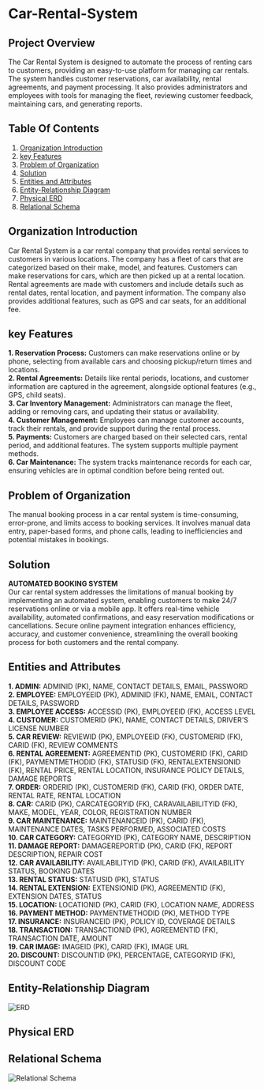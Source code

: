 # Car-Rental-System
## Project Overview
The Car Rental System is designed to automate the process of renting cars to customers, providing an easy-to-use platform for managing car rentals. The system handles customer reservations, car availability, rental agreements, and payment processing. It also provides administrators and employees with tools for managing the fleet, reviewing customer feedback, maintaining cars, and generating reports.
## Table Of Contents
1. [Organization Introduction](#organization-introduction)
2. [key Features](#key-features)
3. [Problem of Organization](#problem-of-organization)
4. [Solution](#solution)
5. [Entities and Attributes](#entities-and-attributes)
6. [Entity-Relationship Diagram](#entity-relationship-diagram)
7. [Physical ERD](#physical-erd)
8. [Relational Schema](#relational-schema)
## Organization Introduction
Car Rental System is a car rental company that provides rental services to customers in various locations. The company has a fleet of cars that are categorized based on their make, model, and features. Customers can make reservations for cars, which are then picked up at a rental location. Rental agreements are made with customers and include details such as rental dates, rental location, and payment information. The company also provides additional features, such as GPS and car seats, for an additional fee.
## key Features
**1. Reservation Process:** Customers can make reservations online or by phone, selecting from available cars and choosing pickup/return times and locations.<br/>
**2. Rental Agreements:** Details like rental periods, locations, and customer information are captured in the agreement, alongside optional features (e.g., GPS, child seats).<br/>
**3. Car Inventory Management:** Administrators can manage the fleet, adding or removing cars, and updating their status or availability.<br/>
**4. Customer Management:** Employees can manage customer accounts, track their rentals, and provide support during the rental process.<br/>
**5. Payments:** Customers are charged based on their selected cars, rental period, and additional features. The system supports multiple payment methods.<br/>
**6. Car Maintenance:** The system tracks maintenance records for each car, ensuring vehicles are in optimal condition before being rented out.<br/>
## Problem of Organization
The manual booking process in a car rental system is time-consuming, error-prone, and limits access to booking services. It involves manual data entry, paper-based forms, and phone calls, leading to inefficiencies and potential mistakes in bookings. 
## Solution
**AUTOMATED BOOKING SYSTEM**<br/>
Our car rental system addresses the limitations of manual booking by implementing an automated system, enabling customers to make 24/7 reservations online or via a mobile app. It offers real-time vehicle availability, automated confirmations, and easy reservation modifications or cancellations. Secure online payment integration enhances efficiency, accuracy, and customer convenience, streamlining the overall booking process for both customers and the rental company.
## Entities and Attributes
**1. ADMIN:** ADMINID (PK), NAME, CONTACT DETAILS, EMAIL, PASSWORD<br/>
**2. EMPLOYEE:** EMPLOYEEID (PK), ADMINID (FK), NAME, EMAIL, CONTACT DETAILS, PASSWORD<br/>
**3. EMPLOYEE ACCESS:** ACCESSID (PK), EMPLOYEEID (FK), ACCESS LEVEL<br/>
**4. CUSTOMER:** CUSTOMERID (PK), NAME, CONTACT DETAILS, DRIVER'S LICENSE NUMBER<br/>
**5. CAR REVIEW:** REVIEWID (PK), EMPLOYEEID (FK), CUSTOMERID (FK), CARID (FK), REVIEW COMMENTS<br/>
**6. RENTAL AGREEMENT:** AGREEMENTID (PK), CUSTOMERID (FK), CARID (FK), PAYMENTMETHODID (FK), STATUSID (FK), RENTALEXTENSIONID (FK), RENTAL PRICE, RENTAL LOCATION, INSURANCE POLICY DETAILS, DAMAGE REPORTS<br/>
**7. ORDER:** ORDERID (PK), CUSTOMERID (FK), CARID (FK), ORDER DATE, RENTAL RATE, RENTAL LOCATION<br/>
**8. CAR:** CARID (PK), CARCATEGORYID (FK), CARAVAILABILITYID (FK), MAKE, MODEL, YEAR, COLOR, REGISTRATION NUMBER<br/>
**9. CAR MAINTENANCE:** MAINTENANCEID (PK), CARID (FK), MAINTENANCE DATES, TASKS PERFORMED, ASSOCIATED COSTS<br/>
**10. CAR CATEGORY:** CATEGORYID (PK), CATEGORY NAME, DESCRIPTION<br/>
**11. DAMAGE REPORT:** DAMAGEREPORTID (PK), CARID (FK), REPORT DESCRIPTION, REPAIR COST<br/>
**12. CAR AVAILABILITY:** AVAILABILITYID (PK), CARID (FK), AVAILABILITY STATUS, BOOKING DATES<br/>
**13. RENTAL STATUS:** STATUSID (PK), STATUS<br/>
**14. RENTAL EXTENSION:** EXTENSIONID (PK), AGREEMENTID (FK), EXTENSION DATES, STATUS<br/>
**15. LOCATION:** LOCATIONID (PK), CARID (FK), LOCATION NAME, ADDRESS<br/>
**16. PAYMENT METHOD:** PAYMENTMETHODID (PK), METHOD TYPE<br/>
**17. INSURANCE:** INSURANCEID (PK), POLICY ID, COVERAGE DETAILS<br/>
**18. TRANSACTION:** TRANSACTIONID (PK), AGREEMENTID (FK), TRANSACTION DATE, AMOUNT<br/>
**19. CAR IMAGE:** IMAGEID (PK), CARID (FK), IMAGE URL<br/>
**20. DISCOUNT:** DISCOUNTID (PK), PERCENTAGE, CATEGORYID (FK), DISCOUNT CODE<br/>
## Entity-Relationship Diagram
![ERD](https://github.com/user-attachments/assets/5588bc2b-8c06-494f-a141-ccfd666cfd2c)
## Physical ERD
## Relational Schema
![Relational Schema](https://github.com/user-attachments/assets/35ab92bc-6c95-46fc-94aa-8368731edf58)
